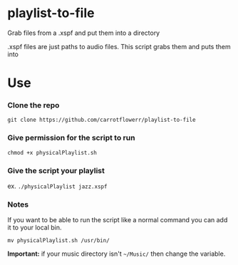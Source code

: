 # playlist-to-file
Grab files from a .xspf and put them into a directory

.xspf files are just paths to audio files. This script grabs them and puts them into 

# Use
### Clone the repo

`git clone https://github.com/carrotflowerr/playlist-to-file`

### Give permission for the script to run

`chmod +x physicalPlaylist.sh`

### Give the script your playlist
ex.
 `./physicalPlaylist jazz.xspf`


### Notes

If you want to be able to run the script like a normal command you can add it to your local bin.

`mv physicalPlaylist.sh /usr/bin/`

**Important:** if your music directory isn't `~/Music/` then change the variable.
